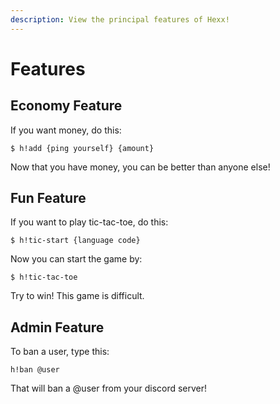 ```yaml
---
description: View the principal features of Hexx!
---
```


# Features

## Economy Feature

If you want money, do this:

```text
$ h!add {ping yourself} {amount}
```

Now that you have money, you can be better than anyone else!

## Fun Feature

If you want to play tic-tac-toe, do this:

```text
$ h!tic-start {language code}
```

Now you can start the game by:

```text
$ h!tic-tac-toe
```

Try to win! This game is difficult.

## Admin Feature

To ban a user, type this:

```text
h!ban @user
```

That will ban a @user from your discord server!

